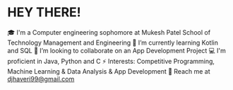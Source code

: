 # HEY THERE!
🎓 I'm a Computer engineering sophomore at Mukesh Patel School of Technology Management and Engineering
🌱 I’m currently learning Kotlin and SQL
👯 I’m looking to collaborate on an App Development Project
💻 I'm proficient in Java, Python and C
⚡ Interests: Competitive Programming, Machine Learning & Data Analysis & App Development
💬 Reach me at djhaveri99@gmail.com
